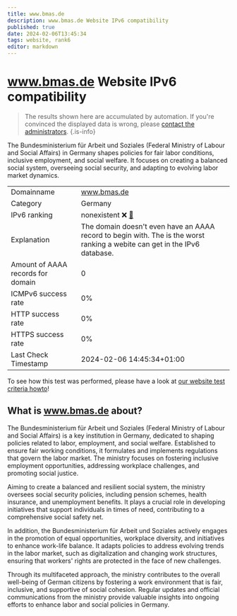 ```yaml
---
title: www.bmas.de
description: www.bmas.de Website IPv6 compatibility
published: true
date: 2024-02-06T13:45:34
tags: website, rank6
editor: markdown
---
```


# www.bmas.de Website IPv6 compatibility

> The results shown here are accumulated by automation. If you're convinced the displayed data is wrong, please [contact the administrators](/howto/chat). 
{.is-info}

The Bundesministerium für Arbeit und Soziales (Federal Ministry of Labour and Social Affairs) in Germany shapes policies for fair labor conditions, inclusive employment, and social welfare. It focuses on creating a balanced social system, overseeing social security, and adapting to evolving labor market dynamics.


|   |   |
| - | - |
| Domainname | www.bmas.de
| Category | Germany |
| IPv6 ranking | nonexistent :x: [🔗](/howto/ranking) |
| Explanation | The domain doesn't even have an AAAA record to begin with. The is the worst ranking a webite can get in the IPv6 database. |
| Amount of AAAA records for domain | 0 |
| ICMPv6 success rate | 0%|
| HTTP success rate | 0% |
| HTTPS success rate | 0% |
| Last Check Timestamp | 2024-02-06 14:45:34+01:00 |

To see how this test was performed, please have a look at [our website test criteria howto](/howto/testcriteria/website)!


## What is www.bmas.de about?
The Bundesministerium für Arbeit und Soziales (Federal Ministry of Labour and Social Affairs) is a key institution in Germany, dedicated to shaping policies related to labor, employment, and social welfare. Established to ensure fair working conditions, it formulates and implements regulations that govern the labor market. The ministry focuses on fostering inclusive employment opportunities, addressing workplace challenges, and promoting social justice.

Aiming to create a balanced and resilient social system, the ministry oversees social security policies, including pension schemes, health insurance, and unemployment benefits. It plays a crucial role in developing initiatives that support individuals in times of need, contributing to a comprehensive social safety net.

In addition, the Bundesministerium für Arbeit und Soziales actively engages in the promotion of equal opportunities, workplace diversity, and initiatives to enhance work-life balance. It adapts policies to address evolving trends in the labor market, such as digitalization and changing work structures, ensuring that workers' rights are protected in the face of new challenges.

Through its multifaceted approach, the ministry contributes to the overall well-being of German citizens by fostering a work environment that is fair, inclusive, and supportive of social cohesion. Regular updates and official communications from the ministry provide valuable insights into ongoing efforts to enhance labor and social policies in Germany.


